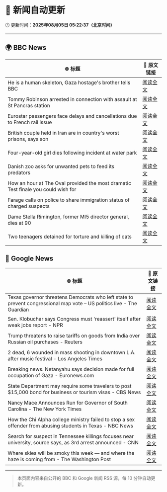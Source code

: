 # 🧠 新闻自动更新

🕒 更新时间：**2025年08月05日 05:22:37（北京时间）**

---

## 🌍 BBC News

| 🌐 标题 | 🔗 原文链接 |
|--------|-------------|
| He is a human skeleton, Gaza hostage's brother tells BBC | [阅读全文](https://www.bbc.com/news/articles/cewyk4ezeedo?at_medium=RSS&at_campaign=rss) |
| Tommy Robinson arrested in connection with assault at St Pancras station | [阅读全文](https://www.bbc.com/news/articles/crr2dpxxzz1o?at_medium=RSS&at_campaign=rss) |
| Eurostar passengers face delays and cancellations due to French rail issue | [阅读全文](https://www.bbc.com/news/articles/cq58z7w00vqo?at_medium=RSS&at_campaign=rss) |
| British couple held in Iran are in country's worst prisons, says son | [阅读全文](https://www.bbc.com/news/articles/cp94ymg3x1go?at_medium=RSS&at_campaign=rss) |
| Four-year-old girl dies following incident at water park | [阅读全文](https://www.bbc.com/news/articles/c627kxkdkzno?at_medium=RSS&at_campaign=rss) |
| Danish zoo asks for unwanted pets to feed its predators | [阅读全文](https://www.bbc.com/news/articles/c0r7z2ynd2lo?at_medium=RSS&at_campaign=rss) |
| How an hour at The Oval provided the most dramatic Test finale you could wish for | [阅读全文](https://www.bbc.com/sport/cricket/articles/crm4j8424epo?at_medium=RSS&at_campaign=rss) |
| Farage calls on police to share immigration status of charged suspects | [阅读全文](https://www.bbc.com/news/articles/c860py73pglo?at_medium=RSS&at_campaign=rss) |
| Dame Stella Rimington, former MI5 director general, dies at 90 | [阅读全文](https://www.bbc.com/news/articles/cgkrm00y6rgo?at_medium=RSS&at_campaign=rss) |
| Two teenagers detained for torture and killing of cats | [阅读全文](https://www.bbc.com/news/articles/crkznr21ly8o?at_medium=RSS&at_campaign=rss) |

## 📰 Google News

| 🌐 标题 | 🔗 原文链接 |
|--------|-------------|
| Texas governor threatens Democrats who left state to prevent congressional map vote – US politics live - The Guardian | [阅读全文](https://news.google.com/rss/articles/CBMiwAFBVV95cUxNaWlnTWZheDVSR0tlTVlnellRMzgtZ05ZcFVWVl90S0dqRHlfbnREVnBYN2F0ZFV1Tmx1blZqUkNPdDAzLXFhUFVNYWo1MVlWVnZtZkVXMW9JeDJ3MWhYZXBfcndvOEc2eFpwYkhPdTBpU216Ni1jVWtPaGNIV3g1NWxDTE1nRWtRMTRoRktuUEh2Z25GNWdZbzVoQmxHS2NGSnNadWtuSG1QRERoRHN2UzVpN3BlakRFWlV5S3lQMkU?oc=5) |
| Sen. Klobuchar says Congress must 'reassert' itself after weak jobs report - NPR | [阅读全文](https://news.google.com/rss/articles/CBMiggFBVV95cUxNN1N2Rk8yUmVONWRKdzZEZXJqdlZ6eDBvaS10QndsU1NaU3h0Nnp4Vjh3ZjczckQydWJWamxYQzN6eU9jVWV6SWhQWXZ2eWF3ZmtOaEEwUXZvT3d0YURQV3hTRElteWJTQnJlMHVwVll3R2xSb0trS1MxUFlINUJLZ0RR?oc=5) |
| Trump threatens to raise tariffs on goods from India over Russian oil purchases - Reuters | [阅读全文](https://news.google.com/rss/articles/CBMitwFBVV95cUxObUtOMTVadkNhX2pHeDgwSG1BcEZWc1BTV0J0RkdfY3l6YmxZQUs1WklLa3dma1JhNlZleGlOaWhVZHVGOURsSzVpVl9JS1lvN1lWZlY5LTRWNjdyYU9SbldoRUdoODZEbmF1THUtaDhRQnItSlBLTmJILW5jX21TYzZ5N2xMVWZ5Uk84R2RYZU9vYzYzZkZTSkxPUmwxMmJwVEQ5VXJMLWdCMkgwNDdKeklPQXRIMXc?oc=5) |
| 2 dead, 6 wounded in mass shooting in downtown L.A. after music festival - Los Angeles Times | [阅读全文](https://news.google.com/rss/articles/CBMimAFBVV95cUxOQS1EMHdkRkFPcDFWbHd2OGhVU2loYUZ2QUJIN2NUamU2RjhyT2RRQXc0cUYxSzJLZWNGYVFkWVZjaEZoUFlnWTFkUmhkemZieVA4MWRGYmNMRUhwYTVZOGpFRExNckh1OWhnLTYyS2xUOUgwNTBQTGNDbHhnM2tRVzM0Wmd3RGNVUl9fSkJzYmRiT241X2JLeg?oc=5) |
| Breaking news. Netanyahu says decision made for full occupation of Gaza - Euronews.com | [阅读全文](https://news.google.com/rss/articles/CBMilwFBVV95cUxQOHVKZkxmZnh3ZVM2YlV2MHFpZHFReGh5aThpV1Y1UzJ1M2kxOEpQQllHSlF6VUpxR0RjTEwwUExnYlBKamNsN1RFV3I5VjV5WWpydUVhQURySmFia2kxTHdfNjhvdVBLRWdObmpBMnlCNUl2dXhRcXF5MUZZV2pieEItcEFLd0xHSGkxR2thaW1iV3FucUFz?oc=5) |
| State Department may require some travelers to post $15,000 bond for business or tourism visas - CBS News | [阅读全文](https://news.google.com/rss/articles/CBMiekFVX3lxTE51cS1Bd090VkI5bTdVUjd6NmVJRW8wY1U4Wk1jMzhYVWkxWF9iem5SVVJTZ3pSUFhYMy1reVZpX2VSNGxVUmxMa1lUWTBKT2Qxb3BzN2o1dDNvUTU5dnl6aWpRYjBUQUZEZXVIZ3UwcEp5c2E5NTVYaTJn0gF_QVVfeXFMTnZSdXVhZC1hRHVlNUpyN3Q1ODAyaXdsTmpncUViMGRYR2w2blM3Q3h3MWZXbnJfZ2NCbjNBQUd2ajhtaFM3dUYzSGdsbV82b010WWdfU2RLM2dqcEJmRGlCcHl5aWo3ajJtb0ZmSlFGLUt0eWtndTE4UDJ3SThzdw?oc=5) |
| Nancy Mace Announces Run for Governor of South Carolina - The New York Times | [阅读全文](https://news.google.com/rss/articles/CBMijwFBVV95cUxQMUQ3SmF0Z0JWZmlvNmZWdV9tWm83Y1ppZG9Wbnd4Q0UzcXJJZ29yM1hYNHVCYkp2amR3YnQyTkk1dWNsYnR4SGV1azgzX1ByckRHeG9IQ2NDSmI4bkh0WGU1MTNJUlo1djRJbm4taFAwdG1jRDFlNTdnN2tUS0htNjhIYlZHZzRpbmJJSWZzNA?oc=5) |
| How the Chi Alpha college ministry failed to stop a sex offender from abusing students in Texas - NBC News | [阅读全文](https://news.google.com/rss/articles/CBMitgFBVV95cUxOa2NDRk1VTUlEaEo2dk5Zbi1BWTMxc00yS2Y5QTNMY2drQnowV0E3WEs2TEVDRThaN1JpSUFUbEZ2WF9sN2NSSDVTRWttNmJmTHo2bTFzZ1B5cVpacG9vX2c2Y1ZHTlpFaER1dTVfeFhaZ0xRUmNCc1J4Y2IxWDFrbzZ4UEpBNWRIcGpzWWg3bGFMN1lyVWpvSlU5YlhYeG9LYVFtbWl4eHdkZ29DMGdEYm5BZXotQdIBVkFVX3lxTFBhVmgyWDM4Nm5RUFVqMDNBaS1HQTFTY3duY21RRGxSWW1temxfaDNCbTd1VVVNUG40M2lCT1F3TENWWmZlczJzdjgxTnEzMHJMT25vSG9n?oc=5) |
| Search for suspect in Tennessee killings focuses near university, source says, as 3rd arrest announced - CNN | [阅读全文](https://news.google.com/rss/articles/CBMihAFBVV95cUxQUXcydFBTc0RkUkp0VVF2ZlVJWWZiVVpPSmZpdk1lMVlyLWQ1NnBKZjZsdHIteVhjUDNEenBaa3prQzljdFNaTkRYLW02QVNxSG5renRMNWZab3NFcE1UeEc3Nnh3TndHTE5ScTBaZEFXaEQ1UkRrU3JtZ3BobVN2MmRWZkzSAYoBQVVfeXFMUFprNnhDS19WaTRiWEcxZDJ1VnlsQkxiMG5HTzlzY1J4VVpRYWxmNkFRcU13ZWhuazNaUVRVb3pveGhUMzlPaTZ6bHkxbzQ1QjR5dVRrVWwxRmpiNWQ4SWZsZ3d6T2ZqdHF3WkhGQ3dicklhRFVheVpLYzFVSDNRNVJHUV9MSGxGSWpB?oc=5) |
| Where skies will be smoky this week — and where the haze is coming from - The Washington Post | [阅读全文](https://news.google.com/rss/articles/CBMiggFBVV95cUxPVmdLemZ1MnB6d0t0cUlVaklzQkk2X2JLUjY4dWtLazV0TE1POXNnZmE3aU84MUhZX1BtaDF6a1N2MllXM3EyNk5FREpnMnhEcjA5NlBFM2NoY1QxbHZlMmtmOHdtRHhsOHpOWGIyZkxHTm56d2F2b0xVR2ZmaWhjN3lR?oc=5) |

---
> 本页面内容来自公开的 BBC 和 Google 新闻 RSS 源，每 10 分钟自动更新。